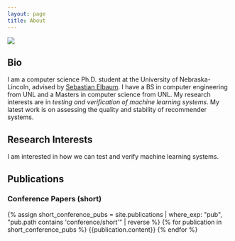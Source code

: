 ```yaml
---
layout: page
title: About
---
```


<img src="{{ '/assets/img/profile.png' | absolute_url }}" class="profile" />

## Bio

I am a computer science Ph.D. student at the University of Nebraska-Lincoln, advised by [Sebastian Elbaum](https://cse.unl.edu/~elbaum). I have a BS in computer engineering from UNL and a Masters in computer science from UNL. My research interests are in *testing and verification of machine learning systems*. My latest work is on assessing the quality and stability of recommender systems.

## Research Interests

I am interested in how we can test and verify machine learning systems. 

## Publications

### Conference Papers (short)

{% assign short_conference_pubs = site.publications | where_exp: "pub", "pub.path contains 'conference/short'" | reverse %}
{% for publication in short_conference_pubs %}
{{publication.content}}
{% endfor %}
